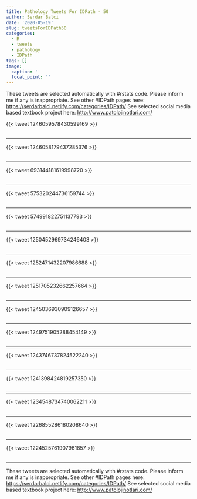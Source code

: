 ```yaml
---
title: Pathology Tweets For IDPath - 50
author: Serdar Balci
date: '2020-05-19'
slug: tweetsForIDPath50
categories:
  - R
  - tweets
  - pathology
  - IDPath
tags: []
image:
  caption: ''
  focal_point: ''
---
```



These tweets are selected automatically with #rstats code. Please inform me if any is inappropriate.
See other #IDPath pages here: https://serdarbalci.netlify.com/categories/IDPath/ 
See selected social media based textbook project here: http://www.patolojinotlari.com/

{{< tweet 1246059578430599169 >}}
<br>
<br>
<hr>
{{< tweet 1246058179437285376 >}}
<br>
<br>
<hr>
{{< tweet 693144181619998720 >}}
<br>
<br>
<hr>
{{< tweet 575320244736159744 >}}
<br>
<br>
<hr>
{{< tweet 574991822751137793 >}}
<br>
<br>
<hr>
{{< tweet 1250452969734246403 >}}
<br>
<br>
<hr>
{{< tweet 1252471432207986688 >}}
<br>
<br>
<hr>
{{< tweet 1251705232662257664 >}}
<br>
<br>
<hr>
{{< tweet 1245036930909126657 >}}
<br>
<br>
<hr>
{{< tweet 1249751905288454149 >}}
<br>
<br>
<hr>
{{< tweet 1243746737824522240 >}}
<br>
<br>
<hr>
{{< tweet 1241398424819257350 >}}
<br>
<br>
<hr>
{{< tweet 1234548734740062211 >}}
<br>
<br>
<hr>
{{< tweet 1226855286180208640 >}}
<br>
<br>
<hr>
{{< tweet 1224525761907961857 >}}
<br>
<br>
<hr>


These tweets are selected automatically with #rstats code. Please inform me if any is inappropriate.
See other #IDPath pages here: https://serdarbalci.netlify.com/categories/IDPath/ 
See selected social media based textbook project here: http://www.patolojinotlari.com/
